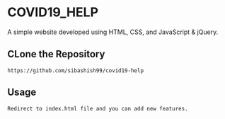# COVID19_HELP
A simple website developed using HTML, CSS, and JavaScript & jQuery.


## CLone the Repository
```
https://github.com/sibashish99/covid19-help

```

## Usage
```
Redirect to index.html file and you can add new features.

```

